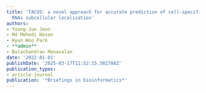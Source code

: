 ```yaml
---
title: 'TACOS: a novel approach for accurate prediction of cell-specific long noncoding
  RNAs subcellular localization'
authors:
- Young-Jun Jeon
- Md Mehedi Hasan
- Hyun Woo Park
- **admin**
- Balachandran Manavalan
date: '2022-01-01'
publishDate: '2025-03-17T11:52:15.502788Z'
publication_types:
- article-journal
publication: '*Briefings in bioinformatics*'
---
```

